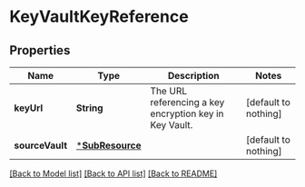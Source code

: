 # KeyVaultKeyReference


## Properties
Name | Type | Description | Notes
------------ | ------------- | ------------- | -------------
**keyUrl** | **String** | The URL referencing a key encryption key in Key Vault. | [default to nothing]
**sourceVault** | [***SubResource**](SubResource.md) |  | [default to nothing]


[[Back to Model list]](../README.md#models) [[Back to API list]](../README.md#api-endpoints) [[Back to README]](../README.md)


